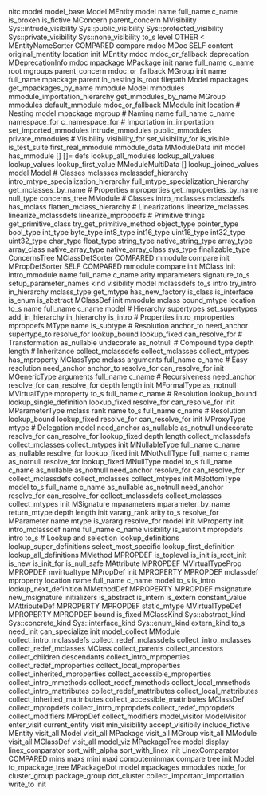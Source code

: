 nitc
	model
		model_base
			Model
			MEntity
				model
				name
				full_name
				c_name
				is_broken
				is_fictive
			MConcern
				parent_concern
			MVisibility
				Sys::intrude_visibility
				Sys::public_visibility
				Sys::protected_visibility
				Sys::private_visibility
				Sys::none_visibility
				to_s
				level
				OTHER
				<
			MEntityNameSorter
				COMPARED
				compare
		mdoc
			MDoc
				SELF
				content
				original_mentity
				location
				init
			MEntity
				mdoc
				mdoc_or_fallback
				deprecation
			MDeprecationInfo
				mdoc
		mpackage
			MPackage
				init
				name
				full_name
				c_name
				root
				mgroups
				parent_concern
				mdoc_or_fallback
			MGroup
				init
				name
				full_name
				mpackage
				parent
				in_nesting
				is_root
				filepath
			Model
				mpackages
				get_mpackages_by_name
		mmodule
			Model
				mmodules
				mmodule_importation_hierarchy
				get_mmodules_by_name
			MGroup
				mmodules
				default_mmodule
				mdoc_or_fallback
			MModule
				init
				location
				# Nesting
				  model
				  mpackage
				  mgroup
				# Naming
				  name
				  full_name
				  c_name
				  namespace_for
				  c_namespace_for
				# Importation
				  in_importation
				  set_imported_mmodules
				  intrude_mmodules
				  public_mmodules
				  private_mmodules
				# Visibility
				  visibility_for
				  set_visibility_for
				  is_visible
				is_test_suite
				first_real_mmodule
		mmodule_data
			MModuleData
				init
				model
				has_mmodule
				[]
				[]=
				defs
				lookup_all_modules
				lookup_all_values
				lookup_values
				lookup_first_value
			MModuleMultiData
				[]
				lookup_joined_values
		model
			Model
				# Classes
				  mclasses
				  mclassdef_hierarchy
				  intro_mtype_specialization_hierarchy
				  full_mtype_specialization_hierarchy
				  get_mclasses_by_name
				# Properties
				  mproperties
				  get_mproperties_by_name
				null_type
				concerns_tree
			MModule
				# Classes
				  intro_mclasses
				  mclassdefs
				  has_mclass
				  flatten_mclass_hierarchy
				# Linearizations
				  linearize_mclasses
				  linearize_mclassdefs
				  linearize_mpropdefs
				# Primitive things
				  get_primitive_class
				  try_get_primitive_method
				  object_type
				  pointer_type
				  bool_type
				  int_type
				  byte_type
				  int8_type
				  int16_type
				  uint16_type
				  int32_type
				  uint32_type
				  char_type
				  float_type
				  string_type
				  native_string_type
				  array_type
				  array_class
				  native_array_type
				  native_array_class
				  sys_type
				  finalizable_type
			ConcernsTree
			MClassDefSorter
				COMPARED
				mmodule
				compare
				init
			MPropDefSorter
				SELF
				COMPARED
				mmodule
				compare
				init
			MClass
				init
				intro_mmodule
				name
				full_name
				c_name
				arity
				mparameters
				signature_to_s
				setup_parameter_names
				kind
				visibility
				model
				mclassdefs
				to_s
				intro
				try_intro
				in_hierarchy
				mclass_type
				get_mtype
				has_new_factory
				is_class
				is_interface
				is_enum
				is_abstract
			MClassDef
				init
				mmodule
				mclass
				bound_mtype
				location
				to_s
				name
				full_name
				c_name
				model
				# Hierarchy
				  supertypes
				  set_supertypes
				  add_in_hierarchy
				  in_hierarchy
				  is_intro
				# Properties
				  intro_mproperties
				  mpropdefs
			MType
				name
				is_subtype
				# Resolution
				  anchor_to
				  need_anchor
				  supertype_to
				  resolve_for
				  lookup_bound
				  lookup_fixed
				  can_resolve_for
				# Transformation
				  as_nullable
				  undecorate
				  as_notnull
				# Compound type
				  depth
				  length
				# Inheritance
				  collect_mclassdefs
				  collect_mclasses
				  collect_mtypes
				  has_mproperty
			MClassType
				mclass
				arguments
				full_name
				c_name
				# Easy resolution
				  need_anchor
				  anchor_to
				  resolve_for
				  can_resolve_for
				init
			MGenericType
				arguments
				full_name
				c_name
				# Recursiveness
				  need_anchor
				  resolve_for
				  can_resolve_for
				  depth
				  length
				init
			MFormalType
				as_notnull
			MVirtualType
				mproperty
				to_s
				full_name
				c_name
				# Resolution
				  lookup_bound
				  lookup_single_definition
				  lookup_fixed
				  resolve_for
				  can_resolve_for
				init
			MParameterType
				mclass
				rank
				name
				to_s
				full_name
				c_name
				# Resolution
				  lookup_bound
				  lookup_fixed
				  resolve_for
				  can_resolve_for
				init
			MProxyType
				mtype
				# Delegation
				  model
				  need_anchor
				  as_nullable
				  as_notnull
				  undecorate
				  resolve_for
				  can_resolve_for
				  lookup_fixed
				  depth
				  length
				  collect_mclassdefs
				  collect_mclasses
				  collect_mtypes
				init
			MNullableType
				full_name
				c_name
				as_nullable
				resolve_for
				lookup_fixed
				init
			MNotNullType
				full_name
				c_name
				as_notnull
				resolve_for
				lookup_fixed
			MNullType
				model
				to_s
				full_name
				c_name
				as_nullable
				as_notnull
				need_anchor
				resolve_for
				can_resolve_for
				collect_mclassdefs
				collect_mclasses
				collect_mtypes
				init
			MBottomType
				model
				to_s
				full_name
				c_name
				as_nullable
				as_notnull
				need_anchor
				resolve_for
				can_resolve_for
				collect_mclassdefs
				collect_mclasses
				collect_mtypes
				init
			MSignature
				mparameters
				mparameter_by_name
				return_mtype
				depth
				length
				init
				vararg_rank
				arity
				to_s
				resolve_for
			MParameter
				name
				mtype
				is_vararg
				resolve_for
				model
				init
			MProperty
				init
				intro_mclassdef
				name
				full_name
				c_name
				visibility
				is_autoinit
				mpropdefs
				intro
				to_s
				# Lookup and selection
				  lookup_definitions
				  lookup_super_definitions
				  select_most_specific
				  lookup_first_definition
				  lookup_all_definitions
			MMethod
				MPROPDEF
				is_toplevel
				is_init
				is_root_init
				is_new
				is_init_for
				is_null_safe
			MAttribute
				MPROPDEF
			MVirtualTypeProp
				MPROPDEF
				mvirtualtype
			MPropDef
				init
				MPROPERTY
				MPROPDEF
				mclassdef
				mproperty
				location
				name
				full_name
				c_name
				model
				to_s
				is_intro
				lookup_next_definition
			MMethodDef
				MPROPERTY
				MPROPDEF
				msignature
				new_msignature
				initializers
				is_abstract
				is_intern
				is_extern
				constant_value
			MAttributeDef
				MPROPERTY
				MPROPDEF
				static_mtype
			MVirtualTypeDef
				MPROPERTY
				MPROPDEF
				bound
				is_fixed
			MClassKind
				Sys::abstract_kind
				Sys::concrete_kind
				Sys::interface_kind
				Sys::enum_kind
				extern_kind
				to_s
				need_init
				can_specialize
				init
		model_collect
			MModule
				collect_intro_mclassdefs
				collect_redef_mclassdefs
				collect_intro_mclasses
				collect_redef_mclasses
			MClass
				collect_parents
				collect_ancestors
				collect_children
				descendants
				collect_intro_mproperties
				collect_redef_mproperties
				collect_local_mproperties
				collect_inherited_mproperties
				collect_accessible_mproperties
				collect_intro_mmethods
				collect_redef_mmethods
				collect_local_mmethods
				collect_intro_mattributes
				collect_redef_mattributes
				collect_local_mattributes
				collect_inherited_mattributes
				collect_accessible_mattributes
			MClassDef
				collect_mpropdefs
				collect_intro_mpropdefs
				collect_redef_mpropdefs
				collect_modifiers
			MPropDef
				collect_modifiers
		model_visitor
			ModelVisitor
				enter_visit
				current_entity
				visit
				min_visibility
				accept_visitibily
				include_fictive
			MEntity
				visit_all
			Model
				visit_all
			MPackage
				visit_all
			MGroup
				visit_all
			MModule
				visit_all
			MClassDef
				visit_all
		model_viz
			MPackageTree
				model
				display
				linex_comparator
				sort_with_alpha
				sort_with_linex
				init
			LinexComparator
				COMPARED
				mins
				maxs
				mini
				maxi
				computeminmax
				compare
				tree
				init
			Model
				to_mpackage_tree
			MPackageDot
				model
				mpackages
				mmodules
				node_for
				cluster_group
				package_group
				dot_cluster
				collect_important_importation
				write_to
				init
